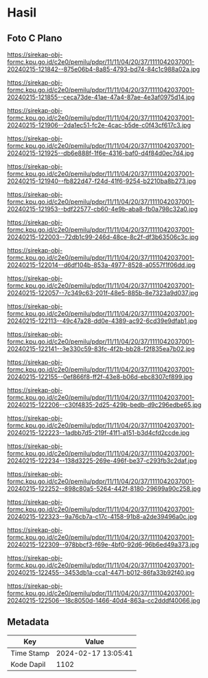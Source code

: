 # Hasil

## Foto C Plano

https://sirekap-obj-formc.kpu.go.id/c2e0/pemilu/pdpr/11/11/04/20/37/1111042037001-20240215-121842--875e06b4-8a85-4793-bd74-84c1c988a02a.jpg

https://sirekap-obj-formc.kpu.go.id/c2e0/pemilu/pdpr/11/11/04/20/37/1111042037001-20240215-121855--ceca73de-41ae-47a4-87ae-4e3af0975d14.jpg

https://sirekap-obj-formc.kpu.go.id/c2e0/pemilu/pdpr/11/11/04/20/37/1111042037001-20240215-121906--2da1ec51-fc2e-4cac-b5de-c0f43cf617c3.jpg

https://sirekap-obj-formc.kpu.go.id/c2e0/pemilu/pdpr/11/11/04/20/37/1111042037001-20240215-121925--db6e888f-1f6e-4316-baf0-d4f84d0ec7d4.jpg

https://sirekap-obj-formc.kpu.go.id/c2e0/pemilu/pdpr/11/11/04/20/37/1111042037001-20240215-121940--fb822d47-f24d-41f6-9254-b2210ba8b273.jpg

https://sirekap-obj-formc.kpu.go.id/c2e0/pemilu/pdpr/11/11/04/20/37/1111042037001-20240215-121953--bdf22577-cb60-4e9b-aba8-fb0a798c32a0.jpg

https://sirekap-obj-formc.kpu.go.id/c2e0/pemilu/pdpr/11/11/04/20/37/1111042037001-20240215-122003--72db1c99-246d-48ce-8c2f-df3b63506c3c.jpg

https://sirekap-obj-formc.kpu.go.id/c2e0/pemilu/pdpr/11/11/04/20/37/1111042037001-20240215-122014--d6df104b-853a-4977-8528-a0557f1f06dd.jpg

https://sirekap-obj-formc.kpu.go.id/c2e0/pemilu/pdpr/11/11/04/20/37/1111042037001-20240215-122057--7c349c63-201f-48e5-885b-8e7323a9d037.jpg

https://sirekap-obj-formc.kpu.go.id/c2e0/pemilu/pdpr/11/11/04/20/37/1111042037001-20240215-122113--49c47a28-dd0e-4389-ac92-6cd39e9dfab1.jpg

https://sirekap-obj-formc.kpu.go.id/c2e0/pemilu/pdpr/11/11/04/20/37/1111042037001-20240215-122141--3e330c59-83fc-4f2b-bb28-f2f835ea7b02.jpg

https://sirekap-obj-formc.kpu.go.id/c2e0/pemilu/pdpr/11/11/04/20/37/1111042037001-20240215-122155--0ef866f8-ff2f-43e8-b06d-ebc8307cf899.jpg

https://sirekap-obj-formc.kpu.go.id/c2e0/pemilu/pdpr/11/11/04/20/37/1111042037001-20240215-122206--c30f4835-2d25-429b-bedb-d9c296edbe65.jpg

https://sirekap-obj-formc.kpu.go.id/c2e0/pemilu/pdpr/11/11/04/20/37/1111042037001-20240215-122223--1adbb7d5-219f-41f1-a151-b3d4cfd2ccde.jpg

https://sirekap-obj-formc.kpu.go.id/c2e0/pemilu/pdpr/11/11/04/20/37/1111042037001-20240215-122234--138d3225-269e-496f-be37-c293fb3c2daf.jpg

https://sirekap-obj-formc.kpu.go.id/c2e0/pemilu/pdpr/11/11/04/20/37/1111042037001-20240215-122252--898c80a5-5264-442f-8180-29699a90c258.jpg

https://sirekap-obj-formc.kpu.go.id/c2e0/pemilu/pdpr/11/11/04/20/37/1111042037001-20240215-122323--9a76cb7a-c17c-4158-91b8-a2de39496a0c.jpg

https://sirekap-obj-formc.kpu.go.id/c2e0/pemilu/pdpr/11/11/04/20/37/1111042037001-20240215-122309--978bbcf3-f69e-4bf0-92d6-96b6ed49a373.jpg

https://sirekap-obj-formc.kpu.go.id/c2e0/pemilu/pdpr/11/11/04/20/37/1111042037001-20240215-122455--3453db1a-cca1-4471-b012-86fa33b92f40.jpg

https://sirekap-obj-formc.kpu.go.id/c2e0/pemilu/pdpr/11/11/04/20/37/1111042037001-20240215-122506--18c8050d-1466-40d4-863a-cc2dddf40066.jpg


## Metadata

| Key        | Value               |
| ---------- | ------------------- |
| Time Stamp | 2024-02-17 13:05:41 |
| Kode Dapil | 1102                |



